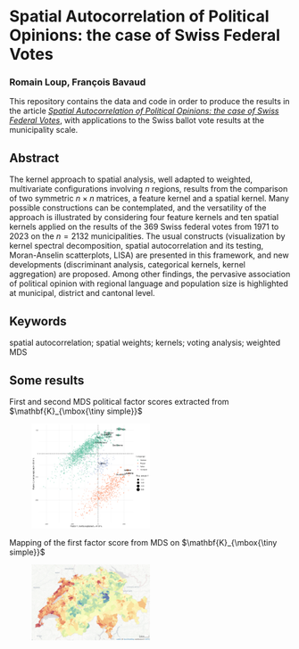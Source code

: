 # Spatial Autocorrelation of Political Opinions: the case of Swiss Federal Votes

### Romain Loup, François Bavaud

This repository contains the data and code in order to produce the results in the article <a href=https://> *Spatial Autocorrelation of Political Opinions: the case of Swiss Federal Votes*</a>, with applications to the Swiss ballot vote results at the municipality scale.

## Abstract 
The kernel approach to spatial analysis, well adapted to weighted, multivariate configurations involving $n$ regions, results from the comparison of two symmetric $n\times n$ matrices, a feature kernel and a spatial kernel. Many possible constructions can be contemplated,
and the versatility of the approach is illustrated by considering four feature kernels and ten spatial kernels applied on the results of the 369 Swiss federal votes from 1971 to 2023 on the $n=2132$ municipalities. The usual constructs (visualization by kernel spectral decomposition, spatial autocorrelation and its testing, Moran-Anselin scatterplots, LISA) are presented in this framework, and new developments (discriminant analysis, categorical kernels, kernel aggregation) are proposed. Among other findings, the pervasive association of political opinion with regional language and population size is highlighted at municipal, district and cantonal level.

## Keywords
spatial autocorrelation; spatial weights; kernels; voting analysis; weighted MDS

## Some results

First and second MDS political factor scores extracted from $\mathbf{K}_{\mbox{\tiny simple}}$

<figure>
    <img src="results/mds_simple.png" alt="MDS simple" style="width:50%">
</figure>

Mapping of the first factor score from MDS on $\mathbf{K}_{\mbox{\tiny simple}}$

<figure>
    <img src="results/x_simple_f1.png" alt="MDS simple" style="width:50%">
</figure>


